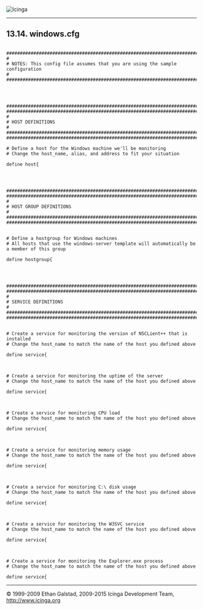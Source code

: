  ![Icinga](../images/logofullsize.png "Icinga") 

* * * * *

13.14. windows.cfg
------------------

<pre><code>
###############################################################################
#
# NOTES: This config file assumes that you are using the sample configuration
#
###############################################################################




###############################################################################
###############################################################################
#
# HOST DEFINITIONS
#
###############################################################################
###############################################################################

# Define a host for the Windows machine we'll be monitoring
# Change the host_name, alias, and address to fit your situation

define host{




###############################################################################
###############################################################################
#
# HOST GROUP DEFINITIONS
#
###############################################################################
###############################################################################


# Define a hostgroup for Windows machines
# All hosts that use the windows-server template will automatically be a member of this group

define hostgroup{




###############################################################################
###############################################################################
#
# SERVICE DEFINITIONS
#
###############################################################################
###############################################################################


# Create a service for monitoring the version of NSCLient++ that is installed
# Change the host_name to match the name of the host you defined above

define service{



# Create a service for monitoring the uptime of the server
# Change the host_name to match the name of the host you defined above

define service{



# Create a service for monitoring CPU load
# Change the host_name to match the name of the host you defined above

define service{



# Create a service for monitoring memory usage
# Change the host_name to match the name of the host you defined above

define service{



# Create a service for monitoring C:\ disk usage
# Change the host_name to match the name of the host you defined above

define service{



# Create a service for monitoring the W3SVC service
# Change the host_name to match the name of the host you defined above

define service{



# Create a service for monitoring the Explorer.exe process
# Change the host_name to match the name of the host you defined above

define service{
</code></pre>

* * * * *


© 1999-2009 Ethan Galstad, 2009-2015 Icinga Development Team,
http://www.icinga.org
